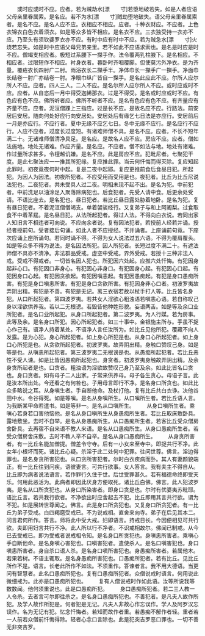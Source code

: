 <!-- { "loadSidebar": true } -->
　　或时应或时不应。应者。若为贼劫水[漂　　寸]若堕地破若失。如是人者应语父母亲里眷属索。是名应。若不为水[漂　　寸]贼劫堕地破失。语父母亲里眷属索者。是名不应。是名人应不应。衣相应不相应。应者。十种衣财应。不应者。上色衣锦衣白色衣着须衣。如是等众多皆不相应。是名衣不应。三衣独受持一衣亦不应。乃至头有须钦婆罗衣亦不应。有时中应有时中不应。若为贼急水[漂　　寸]火烧若忘失。如是时中应语父母兄弟亲里。若不如此不应语求索也。是名是时应是时不应。僧竭支相应者。极短过系腰下一搩手作。法令覆两乳柱腋下。是名相应。不相应者。过限短作不相应。衬身衣者。暮卧时齐咽覆脚。但使莫污外净衣。是为齐量。覆疮衣长四肘广二肘。雨浴衣长二搩手半。净体巾长一搩手广一搩手。净面巾长结卷一肘广亦结卷一肘。净眼巾纵广皆自一搩手。是名此应此不应。尔所人应尔所人不应。应者。四人三人。二人不应。是名尔所人应尔所人不应。或时应或时不应。应者。从自恣后一月中得受迦絺那衣。过是不得受。是名或时应或时不应。有色应有色不应。佛所听者应。佛所不听者不应。是名有色应有色不应。有齐量应有齐量不应。应者。泥洹僧踝上三指应。过是长不应。是故名应不应。行路法。前安居后安居。随向何处好应行向安居处。安居处后有缘乞七日法是亦应行。安居前后一月是亦应行。不应行者。夏中无缘不应乞七日。冬中无缘不应行。是名应行不应行。人应不应者。过度长过度短。有诸难师僧不具。是名不应。应者。不长不短年满二十。无诸难师僧清净具足。是名应。是故名人应不应。房应不应。应者。僧如法施地。地处无诸难。作应齐量。是名应。不应者。僧不如法与地。地处有诸难。作过量所求甚多。令檀越讥嫌。是名不应。此是房应不应。犯毗尼者。七聚犯干度。是此七聚法应一一推其所犯缘。复应推此罪。当云何忏悔而得灭除。复应知起此罪时。初夜竟夜何时中起。复是二夜中起耶。复应更推前食后食昼日犯。所起犯。为因人为因法。初夜所犯者。不应受用而受用是也。夜犯者。比丘为比丘尼说法犯也。二夜犯者。共未受具人过二夜。明相未现不起不出。是名为犯。中前犯者。中前洗足以油涂足入聚落除病犯也。后食犯者。先受人请中食。后更余处受请。不语比座去。是名犯也。昼日犯者。若比丘昼日露处胁着地卧。是名为犯。复有昼日犯者。不着泥洹僧僧竭支。单着袈裟经行。又复弟子与和上阿阇梨。过食取食不中着革屣。是名昼日犯。从法所起犯者。得过人法。不得向白衣说。若同出家人知旧言不相违者可向说。不应向余者说。复有因法犯者。若授前人经若并诵。授经者授前句。受者接后句诵。如此人者不应授经。不并诵者。上座诵前句竟。下座次应诵上座所诵句。若同时诵不得。不得为女人说法过五六语。不得为覆肩覆头。如是等众多不得为说法。是名因法所犯。因人所犯者。长短过度不满二十。有遮法师僧不具亦不清净。非法群品受戒。虚空中受戒。界外受戒。若授十三种非法人戒。受戒不得戒者。一切皆名因人犯也。所犯因六处起。应推六处忏悔。有犯因身起非心口。有犯因口非身心。有犯因心非身口。有犯因身心起。有犯因心口起。有犯因身口心起。有犯因贪欲起。有犯因嗔恚起。有犯因愚痴起。有犯是身口愚痴所害。有犯是身口嗔恚所害。有犯是身口贪欲所害。有犯因身非心口者。初波罗夷故弄阴出精。有犯是不善。有犯是无记。离三衣宿若故以杖手打人等。比丘皆名身犯。从口所起犯者。第四波罗夷。若共女人淫欲心粗浊语若嗔恚心语。若自称叹己身以淫欲供养我。若以二无根谤。若毁呰他种姓形貌。妄语两舌。如是等及余口业所犯者。是名口业所起犯。从身口所起犯者。第二波罗夷。为人行媒。若为房事。此等及余。是名身口所犯。因心所起犯者。如三十事中。金银施主所与。手虽不捉心作己有。语净人持着某处。不语净人言任汝所为。如比丘见他所犯。覆藏不向人发露。是为心犯。身心所起犯者。如上身心所犯是也。从身口心所起犯者。如上身口心所犯是也。从贪欲所起犯者。初波罗夷。故弄阴出精。身触口赞叹己身。如是等是也。从嗔恚所起犯者。第三波罗夷二无根谤是也。从愚痴所起犯者。若比丘恶性不受人谏。如是比皆因愚痴所起犯也。身贪者。初波罗夷身触故弄阴出精。及余身贪所起者是也。口贪者。粗浊语为淫欲故赞叹己身乃至及余。如此比皆名口贪也。身口贪者。如有母子二人出家。子常来供养母。母子各生贪心。母语子言。此是汝本所出处。今还看之有何咎也。子用母言即行不净。是名身口所贪也。如此比众多略说之耳。从身嗔生者。手自断他命。及杖打他。复有比丘共白衣诤。决他谷田中水。令谷得死。如是等嗔。是名从身嗔所生。从口嗔所生者。若比丘语人言。为我断某甲命若遣书。如是等非一。是名从口嗔所生。
　　从身口嗔所生者。乘嗔心若身若口害他恼他。是名从身口嗔所生从身愚痴所生者。若比丘取床敷卧具。露地敷坐。去时不自举。是名从身愚痴所生。从口愚痴所生者。若客比丘受众僧房舍卧具。去再宿不自来语不教人来语。是名从口愚痴所生。从身口愚痴所生者。若受众僧房舍床敷。去时不教人举不自举。是名从身口愚痴所生。
　　从身贪所害者。有一比丘名能加僧提。僧差令守寺。后有一小女来至寺中。即捉共行不净。此女年小根坏而死。诸比丘心疑。杀淫于此二处何中犯罪。往问世尊。佛言。淫边得罪也。是名身贪所害犯也。从口贪所害犯者。尔时白衣疾病而卧。其人有妻颜貌端正。有一比丘往到问疾。语彼妻言。可共行欲事。女人答言。我有夫主不得自从。比丘即为病者说法语言。若作罪行久住于世。后世受罪甚久。若有福德命终即受天乐。何用此恶活为。此病者即因此厌身方便取死。诸比丘白佛。佛言。此人犯波罗夷。是名从口所贪犯也。从身口所染害者。即身口贪是也。尔时有优婆夷苏毗耶。语比丘言。若共我行欲者。不净欲出时应舍起去不犯。比丘即用其言共行欲。谓为不犯。如是展转世尊闻之。佛言。此是身口所贪犯也。又复身口所贪犯者。有一比丘为弟子受戒。白四羯磨受戒已。不为说戒相。直舍来向寺。弟子在后见其本二。问言君何所作。答言。师将此中受大戒。妇即语言。持戒日长。今因便相见可共行欲。夫即用妇言共行不净。此人所以行不净者。不识戒相故尔。佛闻已制戒。从今已去受戒已。即为受戒者说戒相令知。是名身口所贪犯也。身嗔恚所害者。乘嗔心手自断他命。是名身嗔心害犯也。口嗔害犯者。遣使杀人。是名口嗔害犯也。身口嗔恚所害者。身自杀口语人杀。是名身口嗔所害犯也。身愚痴所害者。若属他木。若果若树。不语主辄取。是名身愚痴所害犯也。口愚痴所犯者。若有比丘。见比丘所作不是。语言。长老此所作不如法。不须重作。答谏者言。我不用大德语。当更问有智慧者。此名口愚痴所犯也。复有口愚痴所犯者。众僧说戒时语言。何用说此微细戒为。此亦是口愚痴所犯也。
　　复有人僧说戒时作如此语。汝等所说我等数数闻。他何须重说也。此是口愚痴所犯。
　　身口愚痴所犯者。若二三人教一人令杀。去者言可尔即往杀之。是名身口愚痴所犯也。不善犯者。是凡夫人故作所犯。及学人故作所犯是。何者犯是无记。凡夫人非故心作忘误作。学人及阿罗汉忘误作。名为无记有犯。忆念忏悔者。若知而故作者重。若愚痴不解作者轻。重者若一人前若众僧前忏悔得除。轻者心念口言除也。此是犯突吉罗恶口罪也。一切不善无非突吉罗。
